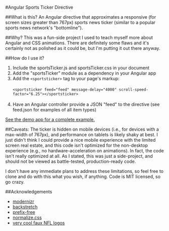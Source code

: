 #Angular Sports Ticker Directive

##What is this?
An Angular directive that approximates a responsive (for screen sizes greater than 767px) sports news ticker (similar to a popular sports news network's "bottomline").

##Why?
This was a fun-side project I used to teach myself more about Angular and CSS animations. There are definitely some flaws and it's certainly not as polished as it could be, but I'm putting it out there anyway.

##How do I use it?

1. Include the sportsTicker.js and sportsTicker.css in your document
2. Add the "sportsTicker" module as a dependency in your Angular app
3. Add the ```<sportsticker>``` tag to your page's markup:<br/><br />
```<sportsticker feed="feed" message-delay="4000" scroll-speed-factor="6.25"></sportsticker>```<br/><br />
4. Have an Angular controller provide a JSON "feed" to the directive (see feed.json for examples of all item types)

<a href="https://lazzrd.github.io/sportsticker/">See the demo app for a complete example.</a>

##Caveats:
The ticker is hidden on mobile devices (i.e., for devices with a max-width of 767px), and performance on tablets is likely shaky at best.  I just didn't think I could provide a nice mobile experience with the limited screen real estate, and this code isn't optimized for the non-desktop experience (e.g., no hardware-acceleration on animations).  In fact, the code isn't really optimized at all.  As I stated, this was just a side-project, and should not be viewed as battle-tested, production-ready code.

I don't have any immediate plans to address these limitations, so feel free to clone and do with this what you wish, if anything.  Code is MIT licensed, so go crazy.

##Acknowledgements
- <a href="http://modernizr.com">modernizr</a>
- <a href="http://srobbin.com/jquery-plugins/backstretch/">backstretch</a>
- <a href="http://leaverou.github.io/prefixfree/">prefix-free</a>
- <a href="http://necolas.github.io/normalize.css/">normalize.css</a>
- <a href="https://github.com/ospreydawn/nfllogoredesign">very cool faux NFL logos</a>
